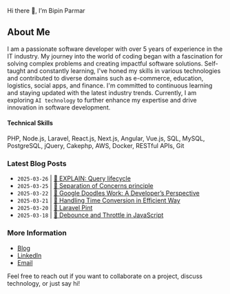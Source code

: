 Hi there 👋, I’m Bipin Parmar

## About Me

I am a passionate software developer with over 5 years of experience in the IT industry. My journey into the world of coding began with a fascination for solving complex problems and creating impactful software solutions. Self-taught and constantly learning, I've honed my skills in various technologies and contributed to diverse domains such as e-commerce, education, logistics, social apps, and finance. I'm committed to continuous learning and staying updated with the latest industry trends. Currently, I am exploring `AI technology` to further enhance my expertise and drive innovation in software development.

#### Technical Skills
PHP, Node.js, Laravel, React.js, Next.js, Angular, Vue.js, SQL, MySQL, PostgreSQL, jQuery, Cakephp, AWS, Docker, RESTful APIs, Git 

### Latest Blog Posts 
- `2025-03-26` | [🔗 EXPLAIN: Query lifecycle](https://bipin.blog/post/explain-query-lifecycle)  
- `2025-03-25` | [🔗 Separation of Concerns principle](https://bipin.blog/post/separation-of-concerns-principle)  
- `2025-03-22` | [🔗 Google Doodles Work: A Developer’s Perspective](https://bipin.blog/post/how-google-doodles-work-a-developers-perspective)  
- `2025-03-21` | [🔗 Handling Time Conversion in Efficient Way](https://bipin.blog/post/handling-time-conversion-in-efficient-way)  
- `2025-03-20` | [🔗 Laravel Pint](https://bipin.blog/post/laravel-pint)
- `2025-03-18` | [🔗 Debounce and Throttle in JavaScript](https://bipin.blog/post/debounce-and-throttle-in-javascript)

### More Information
- [Blog](https://bipin.blog/)
- [LinkedIn](https://www.linkedin.com/in/bipin-parmar-ba2460134)
- [Email](mailto:parmarbipin96013@gmail.com)

Feel free to reach out if you want to collaborate on a project, discuss technology, or just say hi!
<!---
bipin1611/bipin1611 is a ✨ special ✨ repository because its `README.md` (this file) appears on your GitHub profile.
You can click the Preview link to take a look at your changes.
--->
